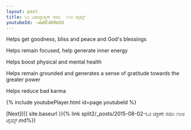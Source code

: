 ```yaml
---
layout: post
title: ಓಂ ವಿಶುದ್ಧಾತ್ಮನೇ ನಮಃ  ೧೦೮ ಟೈಮ್ಸ್
youtubeId: -wwOC4KRm5U
---
```

 
 
Helps get goodness, bliss and peace and God's blessings
 
Helps remain focused, help generate inner energy 
 
Helps boost physical and mental health 
 
Helps remain grounded and generates a sense of gratitude towards the greater power 
 
Helps reduce bad karma
 
 
 
 


{% include youtubePlayer.html id=page.youtubeId %}
 
[Next]({{ site.baseurl }}{% link  split2/_posts/2015-08-02-ಓಂ ಚಕ್ರಿಣೇ ನಮಃ ೧೦೮ ಟೈಮ್ಸ್.md%})
 
